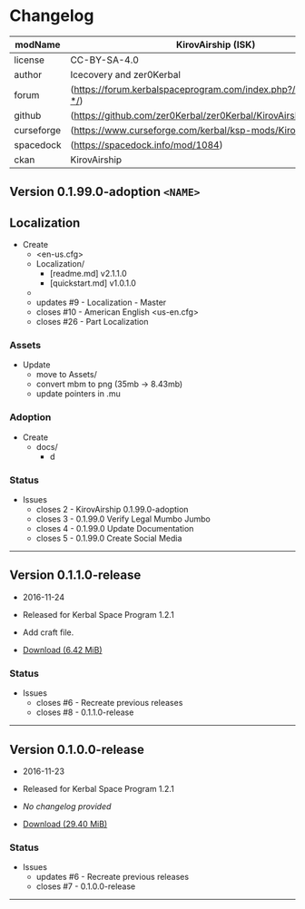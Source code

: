 # Changelog  
  
| modName    | KirovAirship (ISK)                                                |
| ---------- | ----------------------------------------------------------------- |
| license    | CC-BY-SA-4.0                                                      |
| author     | Icecovery and zer0Kerbal                                          |
| forum      | (https://forum.kerbalspaceprogram.com/index.php?/topic/152467-*/) |
| github     | (https://github.com/zer0Kerbal/zer0Kerbal/KirovAirship)           |
| curseforge | (https://www.curseforge.com/kerbal/ksp-mods/KirovAirship)         |
| spacedock  | (https://spacedock.info/mod/1084)                                 |
| ckan       | KirovAirship                                                      |

## Version 0.1.99.0-adoption `<NAME>`

## Localization

* Create
  * <en-us.cfg>
  * Localization/
    * [readme.md] v2.1.1.0
    * [quickstart.md] v1.0.1.0
  * 
  * updates #9 - Localization - Master
  * closes #10 - American English <us-en.cfg>
  * closes #26 - Part Localization

### Assets

* Update
  * move to Assets/
  * convert mbm to png (35mb -> 8.43mb)
  * update pointers in .mu

### Adoption

* Create
  * docs/
    * d

### Status

* Issues
  * closes 2 - KirovAirship 0.1.99.0-adoption <NAME>
  * closes 3 - 0.1.99.0 Verify Legal Mumbo Jumbo
  * closes 4 - 0.1.99.0 Update Documentation
  * closes 5 - 0.1.99.0 Create Social Media



---

## Version 0.1.1.0-release

* 2016-11-24
* Released for Kerbal Space Program 1.2.1

* Add craft file.
* [Download (6.42 MiB)](https://spacedock.info/mod/1084/Kirov%20AirShip/download/0.1.1)

### Status

* Issues
  * closes #6 - Recreate previous releases
  * closes #8 - 0.1.1.0-release

---

## Version 0.1.0.0-release

* 2016-11-23
* Released for Kerbal Space Program 1.2.1

* *No changelog provided*
* [Download (29.40 MiB)](https://spacedock.info/mod/1084/Kirov%20AirShip/download/0.1.0)

### Status

* Issues
  * updates #6 - Recreate previous releases
  * closes #7 - 0.1.0.0-release

---
